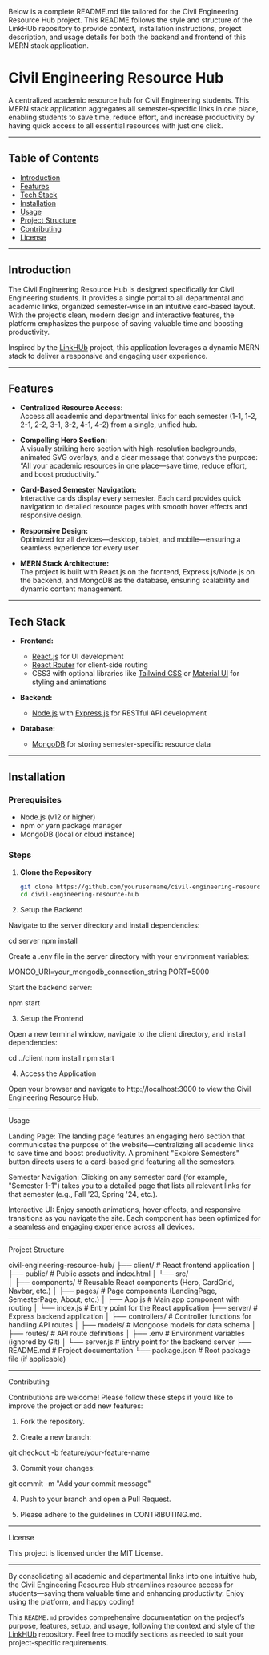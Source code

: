 Below is a complete README.md file tailored for the Civil Engineering Resource Hub project. This README follows the style and structure of the LinkHUb repository to provide context, installation instructions, project description, and usage details for both the backend and frontend of this MERN stack application.

# Civil Engineering Resource Hub

A centralized academic resource hub for Civil Engineering students. This MERN stack application aggregates all semester-specific links in one place, enabling students to save time, reduce effort, and increase productivity by having quick access to all essential resources with just one click.

---

## Table of Contents

- [Introduction](#introduction)
- [Features](#features)
- [Tech Stack](#tech-stack)
- [Installation](#installation)
- [Usage](#usage)
- [Project Structure](#project-structure)
- [Contributing](#contributing)
- [License](#license)

---

## Introduction

The Civil Engineering Resource Hub is designed specifically for Civil Engineering students. It provides a single portal to all departmental and academic links, organized semester-wise in an intuitive card-based layout. With the project’s clean, modern design and interactive features, the platform emphasizes the purpose of saving valuable time and boosting productivity.

Inspired by the [LinkHUb](https://github.com/Xantonozar/LinkHUb) project, this application leverages a dynamic MERN stack to deliver a responsive and engaging user experience.

---

## Features

- **Centralized Resource Access:**  
  Access all academic and departmental links for each semester (1-1, 1-2, 2-1, 2-2, 3-1, 3-2, 4-1, 4-2) from a single, unified hub.

- **Compelling Hero Section:**  
  A visually striking hero section with high-resolution backgrounds, animated SVG overlays, and a clear message that conveys the purpose: “All your academic resources in one place—save time, reduce effort, and boost productivity.”

- **Card-Based Semester Navigation:**  
  Interactive cards display every semester. Each card provides quick navigation to detailed resource pages with smooth hover effects and responsive design.

- **Responsive Design:**  
  Optimized for all devices—desktop, tablet, and mobile—ensuring a seamless experience for every user.

- **MERN Stack Architecture:**  
  The project is built with React.js on the frontend, Express.js/Node.js on the backend, and MongoDB as the database, ensuring scalability and dynamic content management.

---

## Tech Stack

- **Frontend:**
  - [React.js](https://reactjs.org/) for UI development
  - [React Router](https://reactrouter.com/) for client-side routing
  - CSS3 with optional libraries like [Tailwind CSS](https://tailwindcss.com/) or [Material UI](https://mui.com/) for styling and animations

- **Backend:**
  - [Node.js](https://nodejs.org/) with [Express.js](https://expressjs.com/) for RESTful API development

- **Database:**
  - [MongoDB](https://www.mongodb.com/) for storing semester-specific resource data

---

## Installation

### Prerequisites
- Node.js (v12 or higher)
- npm or yarn package manager
- MongoDB (local or cloud instance)

### Steps

1. **Clone the Repository**

   ```bash
   git clone https://github.com/yourusername/civil-engineering-resource-hub.git
   cd civil-engineering-resource-hub

2. Setup the Backend

Navigate to the server directory and install dependencies:

cd server
npm install

Create a .env file in the server directory with your environment variables:

MONGO_URI=your_mongodb_connection_string
PORT=5000

Start the backend server:

npm start


3. Setup the Frontend

Open a new terminal window, navigate to the client directory, and install dependencies:

cd ../client
npm install
npm start


4. Access the Application

Open your browser and navigate to http://localhost:3000 to view the Civil Engineering Resource Hub.




---

Usage

Landing Page:
The landing page features an engaging hero section that communicates the purpose of the website—centralizing all academic links to save time and boost productivity. A prominent "Explore Semesters" button directs users to a card-based grid featuring all the semesters.

Semester Navigation:
Clicking on any semester card (for example, "Semester 1-1") takes you to a detailed page that lists all relevant links for that semester (e.g., Fall '23, Spring '24, etc.).

Interactive UI:
Enjoy smooth animations, hover effects, and responsive transitions as you navigate the site. Each component has been optimized for a seamless and engaging experience across all devices.



---

Project Structure

civil-engineering-resource-hub/
├── client/                # React frontend application
│   ├── public/            # Public assets and index.html
│   └── src/               
│       ├── components/    # Reusable React components (Hero, CardGrid, Navbar, etc.)
│       ├── pages/         # Page components (LandingPage, SemesterPage, About, etc.)
│       ├── App.js         # Main app component with routing
│       └── index.js       # Entry point for the React application
├── server/                # Express backend application
│   ├── controllers/       # Controller functions for handling API routes
│   ├── models/            # Mongoose models for data schema
│   ├── routes/            # API route definitions
│   ├── .env               # Environment variables (ignored by Git)
│   └── server.js          # Entry point for the backend server
├── README.md              # Project documentation
└── package.json           # Root package file (if applicable)


---

Contributing

Contributions are welcome! Please follow these steps if you’d like to improve the project or add new features:

1. Fork the repository.


2. Create a new branch:

git checkout -b feature/your-feature-name


3. Commit your changes:

git commit -m "Add your commit message"


4. Push to your branch and open a Pull Request.


5. Please adhere to the guidelines in CONTRIBUTING.md.




---

License

This project is licensed under the MIT License.


---

By consolidating all academic and departmental links into one intuitive hub, the Civil Engineering Resource Hub streamlines resource access for students—saving them valuable time and enhancing productivity. Enjoy using the platform, and happy coding!

This `README.md` provides comprehensive documentation on the project’s purpose, features, setup, and usage, following the context and style of the [LinkHUb](https://github.com/Xantonozar/LinkHUb) repository. Feel free to modify sections as needed to suit your project-specific requirements.

